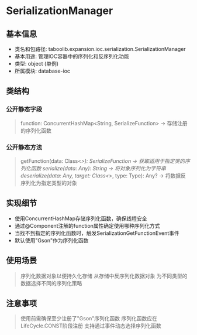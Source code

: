 # SerializationManager

## 基本信息
- 类名和包路径: taboolib.expansion.ioc.serialization.SerializationManager
- 基本用途: 管理IOC容器中的序列化和反序列化功能
- 类型: object (单例)
- 所属模块: database-ioc

## 类结构

### 公开静态字段
> function: ConcurrentHashMap<String, SerializeFunction> -> 存储注册的序列化函数

### 公开静态方法
> getFunction(data: Class<*>): SerializeFunction -> 获取适用于指定类的序列化函数
> serialize(data: Any): String -> 将对象序列化为字符串
> deserialize(data: Any, target: Class<*>, type: Type): Any? -> 将数据反序列化为指定类型的对象

## 实现细节
- 使用ConcurrentHashMap存储序列化函数，确保线程安全
- 通过@Component注解的function属性确定使用哪种序列化方式
- 当找不到指定的序列化函数时，触发SerializationGetFunctionEvent事件
- 默认使用"Gson"作为序列化函数

## 使用场景
> 序列化数据对象以便持久化存储
> 从存储中反序列化数据对象
> 为不同类型的数据选择不同的序列化策略

## 注意事项
> 使用前需确保至少注册了"Gson"序列化函数
> 序列化函数应在LifeCycle.CONST阶段注册
> 支持通过事件动态选择序列化函数
